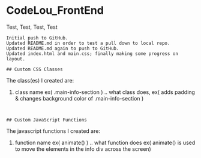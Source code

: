 # CodeLou_FrontEnd

Test, Test, Test, Test

```
Initial push to GitHub.
Updated README.md in order to test a pull down to local repo.
Updated README.md again to push to GitHub.
Updated index.html and main.css; finally making some progress on layout.

## Custom CSS Classes
```
The class(es) I created are:

1. class name ex( .main-info-section )
.. what class does, ex( adds padding & changes background color of .main-info-section )

```


## Custom JavaScript Functions
```
The javascript functions I created are:

1. function name ex( animate() )
.. what function does ex( animate() is used to move the elements in the info div across the screen)

```
